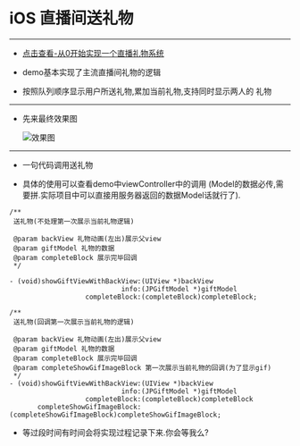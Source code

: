 # iOS 直播间送礼物    


----------
- [点击查看-从0开始实现一个直播礼物系统](https://juejin.im/post/5acc605e51882555712caf7f)

- demo基本实现了主流直播间礼物的逻辑    

- 按照队列顺序显示用户所送礼物,累加当前礼物,支持同时显示两人的
礼物


----------


- 先来最终效果图    
 
	![效果图](https://github.com/baiyidjp/JPGiftManager/blob/master/JPGiftManager/gif/giftimage.gif?raw=true)    


----------


- 一句代码调用送礼物    

- 具体的使用可以查看demo中viewController中的调用 (Model的数据必传,需要拼.实际项目中可以直接用服务器返回的数据Model话就行了).
```
/**
 送礼物(不处理第一次展示当前礼物逻辑)
 
 @param backView 礼物动画(左出)展示父view
 @param giftModel 礼物的数据
 @param completeBlock 展示完毕回调
 */

- (void)showGiftViewWithBackView:(UIView *)backView
                            info:(JPGiftModel *)giftModel
                   completeBlock:(completeBlock)completeBlock;

/**
 送礼物(回调第一次展示当前礼物的逻辑)

 @param backView 礼物动画(左出)展示父view
 @param giftModel 礼物的数据
 @param completeBlock 展示完毕回调
 @param completeShowGifImageBlock 第一次展示当前礼物的回调(为了显示gif)
 */
- (void)showGiftViewWithBackView:(UIView *)backView
                            info:(JPGiftModel *)giftModel
                   completeBlock:(completeBlock)completeBlock
       completeShowGifImageBlock:(completeShowGifImageBlock)completeShowGifImageBlock;

```
- 等过段时间有时间会将实现过程记录下来.你会等我么?
